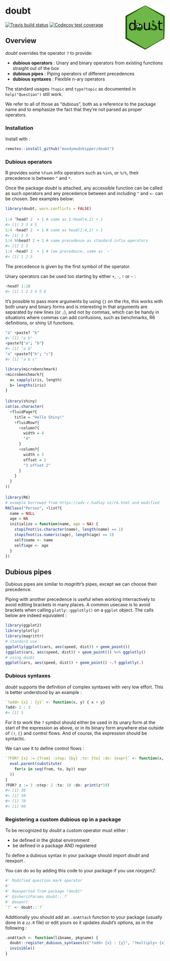 
# doubt <img src='man/figures/logo.png' align="right" height="140" />

[![Travis build
status](https://travis-ci.org/moodymudskipper/doubt.svg?branch=master)](https://travis-ci.org/moodymudskipper/doubt)
[![Codecov test
coverage](https://codecov.io/gh/moodymudskipper/doubt/branch/master/graph/badge.svg)](https://codecov.io/gh/moodymudskipper/doubt?branch=master)

## Overview

*doubt* overrides the operator `?` to provide:

  - **dubious operators** : Unary and binary operators from existing
    functions straight out of the box
  - **dubious pipes** : Piping operators of different precedences
  - **dubious syntaxes** : Flexible n-ary operators

The standard usages `?topic` and `type?topic` as documented in
`help("Question")` still work.

We refer to all of those as “dubious”, both as a reference to the
package name and to emphasize the fact that they’re not parsed as proper
operators.

### Installation

Install with :

``` r
remotes::install_github("moodymudskipper/doubt")
```

### Dubious operators

R provides some `%foo%` infix operators such as `%in%`, or `%/%`, their
precedence is between `^` and `*`.

Once the package *doubt* is attached, any accessible function can be
called as such operators and any precedence between and including `^`
and `<-` can be chosen. See examples below:

``` r
library(doubt, warn.conflicts = FALSE)

1:4 ^head? 2  + 1 # same as 1:head(4,2) + 1 
#> [1] 2 3 4 5
1:4 -head? 2  + 1 # same as head(1:4,2) + 1
#> [1] 2 3
1:4 %%head? 2 + 1 # same precedence as standard infix operators
#> [1] 2 3
1:4 ~head? 2  + 1 # low precedence, same as `~`
#> [1] 1 2 3
```

The precedence is given by the first symbol of the operator.

Unary operators can be used too starting by either `+`, `-`, `!` or `~`
:

``` r
~head? 1:10
#> [1] 1 2 3 4 5 6
```

It’s possible to pass more arguments by using `{}` on the rhs, this
works with both unary and binary forms and is interesting in that
arguments are separated by new lines (or `;`), and not by commas, which
can be handy in situations where commas can add confusions, such as
benchmarks, R6 definitions, or shiny UI functions.

``` r
"a" +paste? "b"
#> [1] "a b"
+paste?{"a"; "b"}
#> [1] "a b"
"a" +paste?{"b"; "c"}
#> [1] "a b c"
```

``` r
library(microbenchmark)
+microbenchmark?{
  a= sapply(iris, length)
  b= lengths(iris)
}

library(shiny)
cat(as.character(
  +fluidPage?{
    title = "Hello Shiny!"
    +fluidRow?{
      +column?{
        width = 4
        "4"
      }
      +column?{
        width = 3
        offset = 2
        "3 offset 2"
      }
    }
  }
))

library(R6)
# example borrowed from https://adv-r.hadley.nz/r6.html and modified 
R6Class("Person", +list?{
  name = NULL
  age = NA
  initialize = function(name, age = NA) {
    stopifnot(is.character(name), length(name) == 1)
    stopifnot(is.numeric(age), length(age) == 1)
    self$name <- name
    self$age <- age
  }
})
```

## Dubious pipes

Dubious pipes are similar to *magrittr*’s pipes, except we can choose
their precedence.

Piping with another precedence is useful when working interractively to
avoid editing brackets in many places. A common usecase is to avoid
brackets when calling `plotly::ggplotly()` on a `ggplot` object. The
calls below are indeed equivalent :

``` r
library(ggplot2)
library(plotly)
library(magrittr)
# standard use
ggplotly(ggplot(cars, aes(speed, dist)) + geom_point())
(ggplot(cars, aes(speed, dist)) + geom_point()) %>% ggplotly()
# using doubt
ggplot(cars, aes(speed, dist)) + geom_point() ~.? ggplotly(.)
```

### Dubious syntaxes

*doubt* supports the definition of complex syntaxes with very low
effort. This is better understood by an example :

``` r
`?add> {x} : {y}` <- function(x, y) { x + y}
?add> 2 : 3
#> [1] 5
```

For it to work the `?` symbol should either be used in its unary form at
the start of the expression as above, or in its binary form anywhere
else outside of `()`, `{}` and control flows. And of course, the
expression should be syntactic.

We can use it to define control flows :

``` r
`?FOR? {x} := {from} :step: {by} :to: {to} :do: {expr}` <- function(x, from, by, to, expr){
  eval.parent(substitute(
    for(x in seq(from, to, by)) expr
  ))
}
?FOR? z := 3 :step: 2 :to: 10 :do: print(z*10) 
#> [1] 30
#> [1] 50
#> [1] 70
#> [1] 90
```

### Registering a custom dubious op in a package

To be recognized by *doubt* a custom operator must either :

  - be defined in the global environment
  - be defined in a package AND registered

To define a dubious syntax in your package should import *doubt* and
reexport .

You can do so by adding this code to your package if you use *roxygen2*:

``` r
#' Modified question mark operator
#'
#' Reexported from package *doubt*
#' @inheritParams doubt::`?`
#' @export
`?` <- doubt::`?`
```

Additionally you should add an `.onAttach` function to your package
(usually done in a `zz.R` file) or edit yours so it updates *doubt*’s
options, as in the following :

``` r
.onAttach <- function(libname, pkgname) {
  doubt::register_dubious_syntaxes(c("?add> {x} : {y}", "?multiply> {x} : {y}"))
  invisible()
}
```
